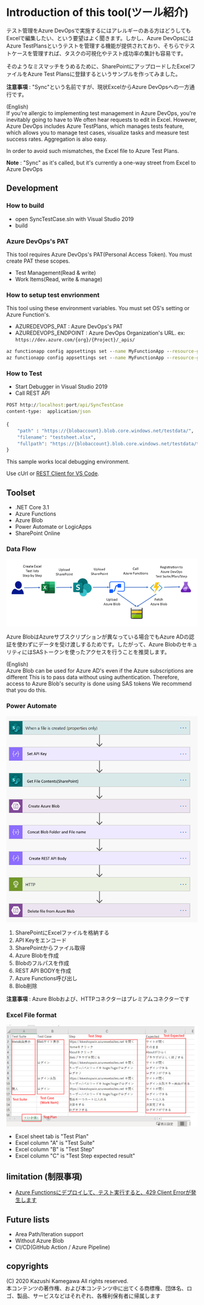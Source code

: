 # Introduction of this tool(ツール紹介)

テスト管理をAzure DevOpsで実施するにはアレルギーのある方はどうしてもExcelで編集したい、という要望はよく聞きます。しかし、Azure DevOpsにはAzure TestPlansというテストを管理する機能が提供されており、そちらでテストケースを管理すれば、タスクの可視化やテスト成功率の集計も容易です。

そのようなミスマッチをうめるために、SharePointにアップロードしたExcelファイルをAzure Test Plansに登録するというサンプルを作ってみました。

**注意事項** : "Sync"という名前ですが、現状ExcelからAzure DevOpsへの一方通行です。

(English)  
If you're allergic to implementing test management in Azure DevOps, you're inevitably going to have to We often hear requests to edit in Excel. However, Azure DevOps includes Azure TestPlans, which manages tests feature, which allows you to manage test cases, visualize tasks and measure test success rates. Aggregation is also easy.

In order to avoid such mismatches, the Excel file to Azure Test Plans.

**Note** : "Sync" as it's called, but it's currently a one-way street from Excel to Azure DevOps 

## Development

### How to build

- open SyncTestCase.sln with Visual Studio 2019
- build

### Azure DevOps's PAT

This tool requires Azure DevOps's PAT(Personal Access Token). You must create PAT these scopes.

- Test Management(Read & write)
- Work Items(Read, write & manage)

### How to setup test envrionment

This tool using these environment variables. You must set OS's setting or Azure Function's.

- AZUREDEVOPS_PAT : Azure DevOps's PAT
- AZUREDEVOPS_ENDPOINT : Azure DevOps Organization's URL. ex: ```https://dev.azure.com/{org}/{Project}/_apis/```

```cmd
az functionapp config appsettings set --name MyFunctionApp --resource-group MyResourceGroup --settings "AZUREDEVOPS_PAT=$azuredevopspat"
az functionapp config appsettings set --name MyFunctionApp --resource-group MyResourceGroup --settings "AZUREDEVOPS_ENDPOINT=https://dev.azure.com/{org}/{Project}/_apis/"
```

### How to Test

- Start Debugger in Visual Studio 2019
- Call REST API

``` cmd
POST http://localhost:port/api/SyncTestCase
content-type:  application/json

{
    "path" : "https://{blobaccount}.blob.core.windows.net/testdata/",
    "filename": "testsheet.xlsx",
    "fullpath": "https://{blobaccount}.blob.core.windows.net/testdata/testdata.xlsx"
}
```

This sample works local debugging environment.

Use cUrl or [REST Client for VS Code](https://marketplace.visualstudio.com/items?itemName=humao.rest-client).

## Toolset

- .NET Core 3.1
- Azure Functions
- Azure Blob
- Power Automate or LogicApps
- SharePoint Online

### Data Flow

![architecture](images/image001.png)

Azure BlobはAzureサブスクリプションが異なっている場合でもAzure ADの認証を使わずにデータを受け渡しするためです。したがって、Azure BlobのセキュリティにはSASトークンを使ったアクセスを行うことを推奨します。

(English)  
Azure Blob can be used for Azure AD's even if the Azure subscriptions are different This is to pass data without using authentication. Therefore, access to Azure Blob's security is done using SAS tokens We recommend that you do this.

### Power Automate

![Power Automate](images/image002.png)

1. SharePointにExcelファイルを格納する
2. API Keyをエンコード
3. SharePointからファイル取得
4. Azure Blobを作成
5. Blobのフルパスを作成
6. REST API BODYを作成
7. Azure Functions呼び出し
8. Blob削除

**注意事項** : Azure Blobおよび、HTTPコネクターはプレミアムコネクターです

### Excel File format

![Sample Excel](images/image003.png)

- Excel sheet tab is "Test Plan"
- Excel column "A" is "Test Suite"
- Excel column "B" is "Test Step"
- Excel column "C" is "Test Step expected result"

## limitation (制限事項)

- [Azure Functionsにデプロイして、テスト実行すると、429 Client Errorが発生します](https://github.com/kkamegawa/SyncTestCase/issues/3)

## Future lists

- Area Path/Iteration support
- Without Azure Blob
- CI/CD(GitHub Action / Azure Pipeline)

## copyrights

(C) 2020 Kazushi Kamegawa All rights reserved.  
本コンテンツの著作権、および本コンテンツ中に出てくる商標権、団体名、ロゴ、製品、サービスなどはそれぞれ、各権利保有者に帰属します  

